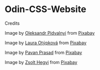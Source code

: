 # Odin-CSS-Website

Credits

Image by <a href="https://pixabay.com/users/oleksandrpidvalnyi-4638469/?utm_source=link-attribution&amp;utm_medium=referral&amp;utm_campaign=image&amp;utm_content=6824576">Oleksandr Pidvalnyi</a> from <a href="https://pixabay.com//?utm_source=link-attribution&amp;utm_medium=referral&amp;utm_campaign=image&amp;utm_content=6824576">Pixabay</a>


Image by <a href="https://pixabay.com/users/laura_o-25271417/?utm_source=link-attribution&amp;utm_medium=referral&amp;utm_campaign=image&amp;utm_content=7385943">Laura Otýpková</a> from <a href="https://pixabay.com//?utm_source=link-attribution&amp;utm_medium=referral&amp;utm_campaign=image&amp;utm_content=7385943">Pixabay</a>


Image by <a href="https://pixabay.com/users/pavanprasad_ind-22614562/?utm_source=link-attribution&amp;utm_medium=referral&amp;utm_campaign=image&amp;utm_content=7212665">Pavan Prasad</a> from <a href="https://pixabay.com//?utm_source=link-attribution&amp;utm_medium=referral&amp;utm_campaign=image&amp;utm_content=7212665">Pixabay</a>


Image by <a href="https://pixabay.com/users/zsolt71-3428504/?utm_source=link-attribution&amp;utm_medium=referral&amp;utm_campaign=image&amp;utm_content=7403356">Zsolt Hegyi</a> from <a href="https://pixabay.com//?utm_source=link-attribution&amp;utm_medium=referral&amp;utm_campaign=image&amp;utm_content=7403356">Pixabay</a>